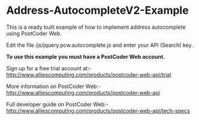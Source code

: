 Address-AutocompleteV2-Example
==============================

This is a ready built example of how to implement address autocomplete using PostCoder Web.

Edit the file /js/jquery.pcw.autocomplete.js and enter your API (Search) key.

**To use this example you must have a PostCoder Web account.**

Sign up for a free trial account at:-
http://www.alliescomputing.com/products/postcoder-web-api/trial

More information on PostCoder Web:-
http://www.alliescomputing.com/products/postcoder-web-api

Full developer guide on PostCoder Web:-
http://www.alliescomputing.com/products/postcoder-web-api/tech-specs
